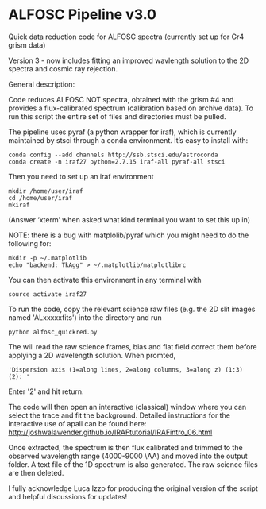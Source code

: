 # ALFOSC Pipeline v3.0

Quick data reduction code for ALFOSC spectra (currently set up for Gr4 grism data)

Version 3 - now includes fitting an improved wavlength solution to the 2D spectra and cosmic ray rejection.

General description:

Code reduces ALFOSC NOT spectra, obtained with the grism #4 and provides a flux-calibrated spectrum (calibration based on archive data). To run this script the entire set of files and directories must be pulled.

The pipeline uses pyraf (a python wrapper for iraf), which is currently maintained by stsci through a conda environment. It’s easy to install with:

    conda config --add channels http://ssb.stsci.edu/astroconda
    conda create -n iraf27 python=2.7.15 iraf-all pyraf-all stsci


Then you need to set up an iraf environment

    mkdir /home/user/iraf
    cd /home/user/iraf
    mkiraf

(Answer ‘xterm’ when asked what kind terminal you want to set this up in)

NOTE: there is a bug with matplolib/pyraf which you might need to do the following for:

    mkdir -p ~/.matplotlib
    echo "backend: TkAgg" > ~/.matplotlib/matplotlibrc

You can then activate this environment in any terminal with

    source activate iraf27

To run the code, copy the relevant science raw files (e.g. the 2D slit images named 'ALxxxxxfits') into the directory and run

    python alfosc_quickred.py

The will read the raw science frames, bias and flat field correct them before applying a 2D wavelength solution. When promted, 

    'Dispersion axis (1=along lines, 2=along columns, 3=along z) (1:3) (2): '

Enter '2' and hit return. 

The code will then open an interactive (classical) window where you can select the trace and fit the background. Detailed instructions for the interactive use of apall can be found here: http://joshwalawender.github.io/IRAFtutorial/IRAFintro_06.html

Once extracted, the spectrum is then flux calibrated and trimmed to the observed wavelength range (4000-9000 \AA) and moved into the output folder. A text file of the 1D spectrum is also generated. The raw science files are then deleted.

I fully acknowledge Luca Izzo for producing the original version of the script and helpful discussions for updates!
